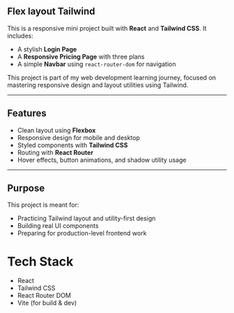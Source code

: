 ## Flex layout Tailwind

This is a responsive mini project built with **React** and **Tailwind CSS**. It includes:

- A stylish **Login Page**
- A **Responsive Pricing Page** with three plans
- A simple **Navbar** using `react-router-dom` for navigation

This project is part of my web development learning journey, focused on mastering responsive design and layout utilities using Tailwind.

---

##  Features

- Clean layout using **Flexbox**
- Responsive design for mobile and desktop
- Styled components with **Tailwind CSS**
- Routing with **React Router**
- Hover effects, button animations, and shadow utility usage

---

## Purpose

This project is meant for:

- Practicing Tailwind layout and utility-first design
- Building real UI components
- Preparing for production-level frontend work

# Tech Stack

- React
- Tailwind CSS
- React Router DOM
- Vite (for build & dev)